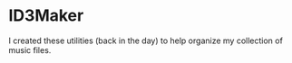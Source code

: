 # ID3Maker
I created these utilities (back in the day) to help organize my collection
of music files.
